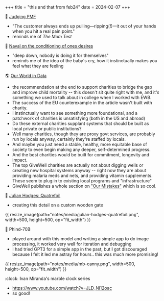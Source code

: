 +++
title = "this and that from feb24"
date = 2024-02-07
+++

:running_shirt_with_sash: [Judging PMF](https://rein.pk/judging-product-market-fit)
- "The customer always ends up pulling—ripping(!)—it out of your hands when you hit a real pain point."
- reminds me of _The Mom Test_

:evergreen_tree: [Naval on the conditioning of ones desires](https://www.youtube.com/watch?v=gSHJXCngrWI)
- "deep down, nobody is doing it for themselves"
- reminds me of the idea of the baby's cry,
how it instinctually makes you feel what they are feeling

:earth_americas: [Our World in Data](https://ourworldindata.org/much-better-awful-can-be-better)
- the recommendation at the end to support charities to bridge the gap and improve child mortality --
this doesn't sit quite right with me, and it's something we used to talk about in college when I worked with EWB.
- The success of the EU counterexample in the article wasn't built with charity.
- I instinctually want to see something more foundational, and a patchwork of charities is unsatisfying (both in the US and abroad)
- Do these external charities supplant systems that should be built as local private or public institutions?
- Well many charities, though they are proxy govt services, are probably run by locals anyway, certainly they're staffed by locals.
- And maybe you just need a stable, healthy, more equitable base of society to even begin making any deeper, self-determined progress.
- And the best charities would be built for commitment, longevity and impact.
- The top GiveWell charities are actually not about digging wells or creating new hospital systems anyway --
right now they are about providing malaria meds and nets, and providing vitamin supplements.
These seem to plug in to existing local programs and "infrastructure"
- GiveWell publishes a whole section on ["Our Mistakes"](https://www.givewell.org/about/our-mistakes) which is so cool.

:house_with_garden: [Julian Hodges: Quatrefoil](https://www.finehomebuilding.com/2007/04/18/great-gates-for-any-house)
- creating this detail on a custom wooden gate

{{ resize_image(path="notes/media/julian-hodges-quatrefoil.png", width=500, height=500, op="fit_width") }}

:robot: Phind-70B
- played around with this model and writing a simple app to do image processing,
it worked very well for iteration and debugging
- I had tried GPT3 for a simple app in the past,
but I got discouraged because I felt it led me astray for hours.. this was much more promising!

{{ resize_image(path="notes/media/mb-canny.png", width=500, height=500, op="fit_width") }}


:clock: Ivan Miranda's marble clock series

- https://www.youtube.com/watch?v=JLD_Nl12oac
- so good!
